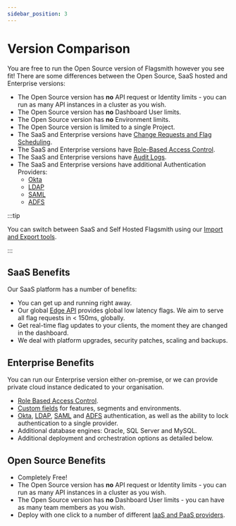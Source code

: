 ```yaml
---
sidebar_position: 3
---
```


# Version Comparison

You are free to run the Open Source version of Flagsmith however you see fit! There are some differences between the
Open Source, SaaS hosted and Enterprise versions:

- The Open Source version has **no** API request or Identity limits - you can run as many API instances in a cluster as
  you wish.
- The Open Source version has **no** Dashboard User limits.
- The Open Source version has **no** Environment limits.
- The Open Source version is limited to a single Project.
- The SaaS and Enterprise versions have [Change Requests and Flag Scheduling](advanced-use/change-requests.md).
- The SaaS and Enterprise versions have [Role-Based Access Control](/system-administration/rbac).
- The SaaS and Enterprise versions have [Audit Logs](/system-administration/audit-logs).
- The SaaS and Enterprise versions have additional Authentication Providers:
  - [Okta](/system-administration/authentication/Okta)
  - [LDAP](/system-administration/authentication/LDAP)
  - [SAML](/system-administration/authentication/SAML)
  - [ADFS](/system-administration/authentication/ADFS)

:::tip

You can switch between SaaS and Self Hosted Flagsmith using our
[Import and Export tools](system-administration/importing-and-exporting/organisations).

:::

## SaaS Benefits

Our SaaS platform has a number of benefits:

- You can get up and running right away.
- Our global [Edge API](advanced-use/edge-api.md) provides global low latency flags. We aim to serve all flag requests
  in < 150ms, globally.
- Get real-time flag updates to your clients, the moment they are changed in the dashboard.
- We deal with platform upgrades, security patches, scaling and backups.

## Enterprise Benefits

You can run our Enterprise version either on-premise, or we can provide private cloud instance dedicated to your
organisation.

- [Role Based Access Control](/system-administration/rbac).
- [Custom fields](/advanced-use/custom-fields.md) for features, segments and environments.
- [Okta](/system-administration/authentication/Okta), [LDAP](/system-administration/authentication/LDAP),
  [SAML](/system-administration/authentication/SAML) and [ADFS](/system-administration/authentication/ADFS)
  authentication, as well as the ability to lock authentication to a single provider.
- Additional database engines: Oracle, SQL Server and MySQL.
- Additional deployment and orchestration options as detailed below.

## Open Source Benefits

- Completely Free!
- The Open Source version has **no** API request or Identity limits - you can run as many API instances in a cluster as
  you wish.
- The Open Source version has **no** Dashboard User limits - you can have as many team members as you wish.
- Deploy with one click to a number of different [IaaS and PaaS providers](/deployment#one-click-installers).
